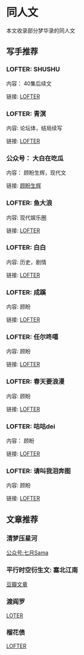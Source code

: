 # 同人文

本文收录部分梦华录的同人文

## 写手推荐

### LOFTER: SHUSHU

内容： 40集后续文

链接: [LOFTER](https://zouyibaigaowangyue.lofter.com/view)


### LOFTER: 青溟

内容: 论坛体，结局续写

链接: [LOFTER](https://junyifengliu329.lofter.com/view)


### 公众号： 大白在吃瓜
 
内容： 顾盼生辉，现代文

链接: [顾盼生辉](https://mp.weixin.qq.com/s/GW6kRuhG8Rhi3CLVbUdXZw)


### LOFTER: 鱼大浪
内容: 现代娱乐圈

链接: [LOFTER](https://yudalang0505.lofter.com/post/4c683617_2b65b887c)


### LOFTER: 白白

内容: 历史，剧情

链接: [LOFTER](https://baibai85321.lofter.com/view)


### LOFTER: 成蹊

内容: 顾盼

链接: [LOFTER](https://nizenmenengfangqinuli.lofter.com/view)

 
### LOFTER: 任尔咚嘻

内容: 顾盼

链接: [LOFTER](https://qianwanlichaoyanyumuxue.lofter.com/view)


### LOFTER: 春天要浪漫

内容: 顾盼

链接: [LOFTER](https://chuntianyaolangman.lofter.com/view)


### LOFTER: 咕咕dei

内容： 顾盼

链接: [LOFTER](https://memdmeimei.lofter.com/view)


### LOFTER: 请叫我泪奔图

内容: 顾盼

链接: [LOFTER](https://cicipound.lofter.com/view)


## 文章推荐

### 清梦压星河

[公众号:七月Sama](https://mp.weixin.qq.com/s/dDAW40p5099rLCrrRW0b9Q)


### 平行时空衍生文: 塞北江南

[豆瓣文章](https://www.douban.com/group/topic/270343686/?_i=4766819Rn8heGv)



### 渡阎罗

[LOTER](https://wing0327.lofter.com/post/1cf419a0_2b5b025a5)


### 榴花债

[LOFTER](https://wing0327.lofter.com/post/1cf419a0_2b5befea1)


